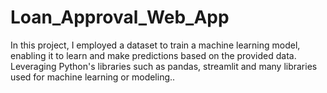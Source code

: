 # Loan_Approval_Web_App
In this project, I employed a dataset to train a machine learning model, enabling it to learn and make predictions based on the provided data. Leveraging Python's libraries such as pandas, streamlit and many libraries used for machine learning or modeling..
